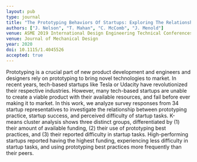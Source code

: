 ```yaml
---
layout: pub
type: journal
title: "The Prototyping Behaviors Of Startups: Exploring The Relationship Between Prototyping Behavior And The Financial Success Of Startups"
authors: ["J. Nelson", "T. Mahan", "C. McComb", "J. Menold"]
venue: ASME 2019 International Design Engineering Technical Conferences and Computers and Information in Engineering Conference
venue: Journal of Mechanical Design
year: 2020
doi: 10.1115/1.4045526
accepted: true
---
```

Prototyping is a crucial part of new product development and engineers and designers rely on prototyping to bring novel technologies to market. In recent years, tech-based startups like Tesla or Udacity have revolutionized their respective industries. However, many tech-based startups are unable to create a viable product with their available resources, and fail before ever making it to market. In this work, we analyze survey responses from 34 startup representatives to investigate the relationship between prototyping practice, startup success, and perceived difficulty of startup tasks. K-means cluster analysis shows three distinct groups, differentiated by (1) their amount of available funding, (2) their use of prototyping best practices, and (3) their reported difficulty in startup tasks. High-performing startups reported having the highest funding, experiencing less difficulty in startup tasks, and using prototyping best practices more frequently than their peers.
